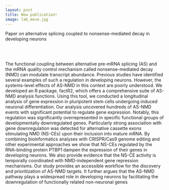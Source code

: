 ```yaml
---
layout: post
title: New publication! 
image: lab_move.jpg
---
```


Paper on alternative splicing coupled to nonsense-mediated decay in developing neurons

<br><br>

The functional coupling between alternative pre-mRNA splicing (AS) and the mRNA quality control mechanism called nonsense-mediated decay (NMD) can modulate transcript abundance. Previous studies have identified several examples of such a regulation in developing neurons. However, the systems-level effects of AS-NMD in this context are poorly understood. We developed an R package, factR2, which offers a comprehensive suite of AS-NMD analysis functions. Using this tool, we conducted a longitudinal analysis of gene expression in pluripotent stem cells undergoing induced neuronal differentiation. Our analysis uncovered hundreds of AS-NMD events with significant potential to regulate gene expression. Notably, this regulation was significantly overrepresented in specific functional groups of developmentally downregulated genes. Particularly strong association with gene downregulation was detected for alternative cassette exons stimulating NMD (NS-CEs) upon their inclusion into mature mRNA. By combining bioinformatics analyses with CRISPR/Cas9 genome editing and other experimental approaches we show that NS-CEs regulated by the RNA-binding protein PTBP1 dampen the expression of their genes in developing neurons. We also provide evidence that the NS-CE activity is temporally coordinated with NMD-independent gene repression mechanisms. Our study provides an accessible workflow for the discovery and prioritization of AS-NMD targets. It further argues that the AS-NMD pathway plays a widespread role in developing neurons by facilitating the downregulation of functionally related non-neuronal genes



<br><br>
